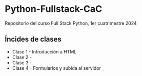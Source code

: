 # Python-Fullstack-CaC
 Repositorio del curso Full Stack Python, 1er cuatrimestre 2024
## Íncides de clases
* Clase 1 - Introducción a HTML
* Clase 2 - 
* Clase 3 - 
* Clase 4 - Formularios y subida al servidor
